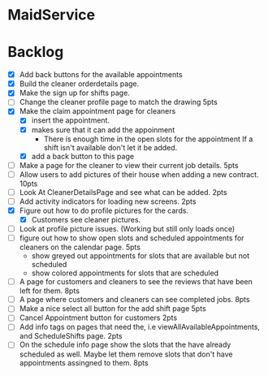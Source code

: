 # MaidService

# Backlog
- [X] Add back buttons for the available appointments 
- [X] Build the cleaner orderdetails page. 
- [X] Make the sign up for shifts page. 
- [ ] Change the cleaner profile page to match the drawing 5pts
- [X] Make the claim appointment page for cleaners 
	- [X] insert the appointment. 
    - [X] makes sure that it can add the appoinment
      	- There is enough time in the open slots for the appointment If a shift isn't available don't let it be added. 
  - [X] add a back button to this page
- [ ] Make a page for the cleaner to view their current job details. 5pts
- [ ] Allow users to add pictures of their house when adding a new contract. 10pts
- [ ] Look At CleanerDetailsPage and see what can be added. 2pts 
- [ ] Add activity indicators for loading new screens. 2pts
- [X] Figure out how to do profile pictures for the cards. 
	- [X] Customers see cleaner pictures.
- [ ] Look at profile picture issues. (Working but still only loads once) 
- [ ] figure out how to show open slots and scheduled appointments for cleaners on the calendar page. 5pts
  - show greyed out appointments for slots that are available but not scheduled
  - show colored appointments for slots that are scheduled
- [ ] A page for customers and cleaners to see the reviews that have been left for them. 8pts
- [ ] A page where customers and cleaners can see completed jobs. 8pts
- [ ] Make a nice select all button for the add shift page 5pts
- [ ] Cancel Appointment button for customers 2pts
- [ ] Add info tags on pages that need the, i.e viewAllAvailableAppointments, and ScheduleShifts page. 2pts
- [ ] On the schedule info page show the slots that the have already scheduled as well. Maybe let them remove slots that don't have appointments assingned to them. 8pts
